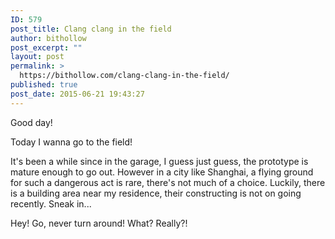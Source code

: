 ```yaml
---
ID: 579
post_title: Clang clang in the field
author: bithollow
post_excerpt: ""
layout: post
permalink: >
  https://bithollow.com/clang-clang-in-the-field/
published: true
post_date: 2015-06-21 19:43:27
---
```

Good day!

Today I wanna go to the field!

It's been a while since in the garage, I guess just guess, the prototype is mature enough to go out. However in a city like Shanghai, a flying ground for such a dangerous act is rare, there's not much of a choice. Luckily, there is a building area near my residence, their constructing is not on going recently. Sneak in...

Hey! Go, never turn around! What? Really?!